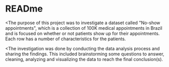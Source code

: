 # READme
<The purpose of this project was to investigate a dataset called "No-show appointments", which is a collection of 100K medical appointments in Brazil and is focused on whether or not patients show up for their appointments. Each row has a number of characteristics for the patients.

<The investigation was done by conducting the data analysis process and sharing the findings. This included brainstorming some questions to answer, cleaning, analyzing and visualizing the data to reach the final conclusion(s).
